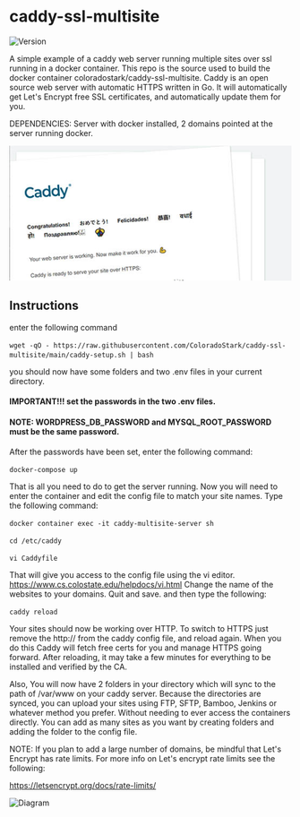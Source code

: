 # caddy-ssl-multisite

![Version](https://img.shields.io/github/v/release/ColoradoStark/caddy-ssl-multisite)

A simple example of a caddy web server running multiple sites over ssl running in a docker container. This repo is the source used to build the docker container coloradostark/caddy-ssl-multisite. Caddy is an open source web server with automatic HTTPS written in Go. It will automatically get Let's Encrypt free SSL certificates, and automatically update them for you.  

DEPENDENCIES: Server with docker installed, 2 domains pointed at the server running docker.

![Screenshot](https://github.com/ColoradoStark/caddy-ssl-multisite/raw/master/caddy.jpg)

## Instructions

enter the following command

```wget -qO - https://raw.githubusercontent.com/ColoradoStark/caddy-ssl-multisite/main/caddy-setup.sh | bash```
 
you should now have some folders and two .env files in your current directory.
#### IMPORTANT!!! set the passwords in the two .env files. 
#### NOTE: WORDPRESS_DB_PASSWORD and  MYSQL_ROOT_PASSWORD must be the same password.

After the passwords have been set, enter the following command:

```docker-compose up```

That is all you need to do to get the server running. Now you will need to enter the container and edit the config file to match your site names. Type the following command:

```docker container exec -it caddy-multisite-server sh```

```cd /etc/caddy```

```vi Caddyfile```

That will give you access to the config file using the vi editor. https://www.cs.colostate.edu/helpdocs/vi.html Change the name of the websites to your domains. Quit and save. and then type the following:

```caddy reload```

Your sites should now be working over HTTP.  To switch to HTTPS just remove the http:// from the caddy config file, and reload again.  When you do this Caddy will fetch free certs for you and manage HTTPS going forward.  After reloading, it may take a few minutes for everything to be installed and verified by the CA.

Also, You will now have 2 folders in your directory which will sync to the path of /var/www on your caddy server. Because the directories are synced, you can upload your sites using FTP, SFTP, Bamboo, Jenkins or whatever method you prefer. Without needing to ever access the containers directly.  You can add as many sites as you want by creating folders and adding the folder to the config file. 

NOTE: If you plan to add a large number of domains, be mindful that Let's Encrypt has rate limits. For more info on Let's encrypt rate limits see the following:

https://letsencrypt.org/docs/rate-limits/

![Diagram](https://raw.githubusercontent.com/ColoradoStark/caddy-ssl-multisite/master/diagram-v0-22.jpg)
